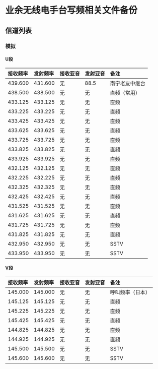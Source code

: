 # 业余无线电手台写频相关文件备份

## 信道列表

### 模拟

#### U段

| 接收频率 | 发射频率 | 接收亚音 | 发射亚音 | 备注 |
| :------ | :---- | :------ | :------ | :------ |
| 439.600 | 431.600 | 无 | 88.5 | 南宁老友中继台 |
| 438.500 | 438.500 | 无 | 无 | 直频（常用） |
| 433.125 | 433.125 | 无 | 无 | 直频 |
| 433.225 | 433.225 | 无 | 无 | 直频 |
| 433.425 | 433.425 | 无 | 无 | 直频 |
| 433.625 | 433.625 | 无 | 无 | 直频 |
| 433.725 | 433.725 | 无 | 无 | 直频 |
| 433.825 | 433.825 | 无 | 无 | 直频 |
| 433.925 | 433.925 | 无 | 无 | 直频 |
| 432.125 | 432.125 | 无 | 无 | 直频 |
| 432.225 | 432.225 | 无 | 无 | 直频 |
| 432.325 | 432.325 | 无 | 无 | 直频 |
| 432.425 | 432.425 | 无 | 无 | 直频 |
| 431.525 | 431.525 | 无 | 无 | 直频 |
| 431.625 | 431.625 | 无 | 无 | 直频 |
| 431.725 | 431.725 | 无 | 无 | 直频 |
| 431.825 | 431.825 | 无 | 无 | 直频 |
| 432.950 | 432.950 | 无 | 无 | SSTV |
| 433.950 | 433.950 | 无 | 无 | SSTV |

#### V段

| 接收频率 | 发射频率 | 接收亚音 | 发射亚音 | 备注 |
| :------ | :---- | :------ | :------ | :------ |
| 145.000 | 145.000 | 无 | 无 | 呼叫频率（日本） |
| 145.125 | 145.125 | 无 | 无 | 直频 |
| 145.225 | 145.225 | 无 | 无 | 直频 |
| 145.425 | 145.425 | 无 | 无 | 直频 |
| 144.825 | 144.825 | 无 | 无 | 直频 |
| 144.925 | 144.925 | 无 | 无 | 直频 |
| 145.500 | 145.500 | 无 | 无 | SSTV |
| 145.600 | 145.600 | 无 | 无 | SSTV |

